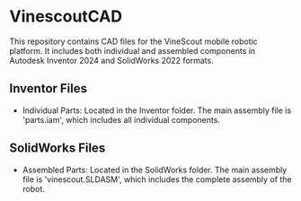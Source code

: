 # VinescoutCAD
This repository contains CAD files for the VineScout mobile robotic platform. It includes both individual and assembled components in Autodesk Inventor 2024 and SolidWorks 2022 formats.

## Inventor Files
- Individual Parts: Located in the Inventor folder. The main assembly file is 'parts.iam', which includes all individual components.

## SolidWorks Files
- Assembled Parts: Located in the SolidWorks folder. The main assembly file is 'vinescout.SLDASM', which includes the complete assembly of the robot.
